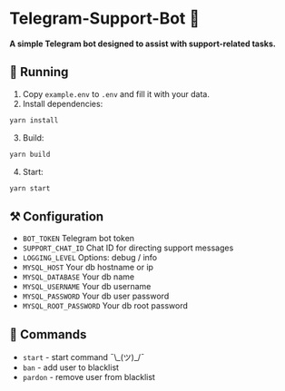 # Telegram-Support-Bot 💭

**A simple Telegram bot designed to assist with support-related tasks.**

## 🚀 Running

1. Copy `example.env` to `.env` and fill it with your data.
2. Install dependencies:

```bash
yarn install
```

3. Build:

```bash
yarn build
```

4. Start:

```bash
yarn start
```

## ⚒ Configuration

- `BOT_TOKEN` Telegram bot token
- `SUPPORT_CHAT_ID` Chat ID for directing support messages
- `LOGGING_LEVEL` Options: debug / info
- `MYSQL_HOST` Your db hostname or ip
- `MYSQL_DATABASE` Your db name
- `MYSQL_USERNAME` Your db username
- `MYSQL_PASSWORD` Your db user password
- `MYSQL_ROOT_PASSWORD` Your db root password

## 📄 Commands

- `start` - start command ¯\\\_(ツ)\_\/¯
- `ban` - add user to blacklist
- `pardon` - remove user from blacklist
